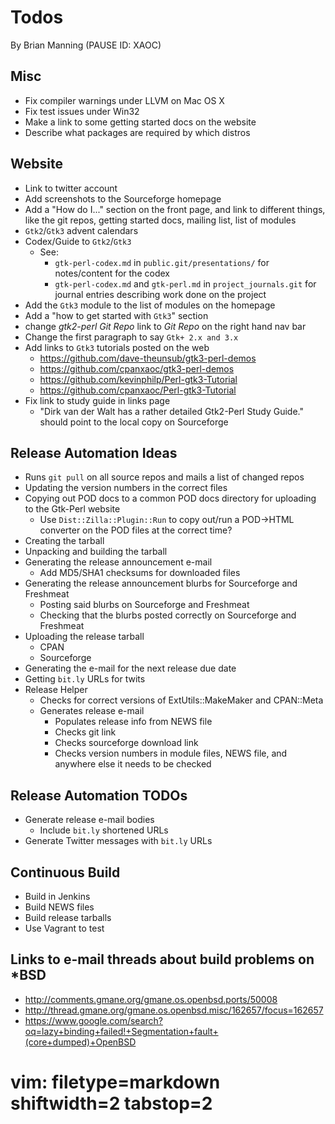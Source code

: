 # Todos #
By Brian Manning (PAUSE ID: XAOC)

## Misc ##
- Fix compiler warnings under LLVM on Mac OS X
- Fix test issues under Win32
- Make a link to some getting started docs on the website
- Describe what packages are required by which distros

## Website ##
- Link to twitter account
- Add screenshots to the Sourceforge homepage
- Add a "How do I..." section on the front page, and link to different things,
  like the git repos, getting started docs, mailing list, list of modules
- `Gtk2`/`Gtk3` advent calendars
- Codex/Guide to `Gtk2`/`Gtk3`
  - See:
    - `gtk-perl-codex.md` in `public.git/presentations/` for notes/content for
      the codex
    - `gtk-perl-codex.md` and `gtk-perl.md` in `project_journals.git` for
      journal entries describing work done on the project
- Add the `Gtk3` module to the list of modules on the homepage
- Add a "how to get started with `Gtk3`" section
- change _gtk2-perl Git Repo_ link to _Git Repo_ on the right hand nav bar
- Change the first paragraph to say `Gtk+ 2.x and 3.x`
- Add links to `Gtk3` tutorials posted on the web
  - https://github.com/dave-theunsub/gtk3-perl-demos
  - https://github.com/cpanxaoc/gtk3-perl-demos
  - https://github.com/kevinphilp/Perl-gtk3-Tutorial
  - https://github.com/cpanxaoc/Perl-gtk3-Tutorial
- Fix link to study guide in links page
  - "Dirk van der Walt has a rather detailed Gtk2-Perl Study Guide." should
    point to the local copy on Sourceforge

## Release Automation Ideas ##
  - Runs `git pull` on all source repos and mails a list of changed repos
  - Updating the version numbers in the correct files
  - Copying out POD docs to a common POD docs directory for uploading to the
    Gtk-Perl website
    - Use `Dist::Zilla::Plugin::Run` to copy out/run a POD->HTML converter on
      the POD files at the correct time?
  - Creating the tarball
  - Unpacking and building the tarball
  - Generating the release announcement e-mail
    - Add MD5/SHA1 checksums for downloaded files
  - Generating the release announcement blurbs for Sourceforge and Freshmeat
    - Posting said blurbs on Sourceforge and Freshmeat
    - Checking that the blurbs posted correctly on Sourceforge and Freshmeat
  - Uploading the release tarball
    - CPAN
    - Sourceforge
  - Generating the e-mail for the next release due date
  - Getting `bit.ly` URLs for twits
- Release Helper
  - Checkѕ for correct versions of ExtUtils::MakeMaker and CPAN::Meta
  - Generates release e-mail
    - Populates release info from NEWS file
    - Checks git link
    - Checks sourceforge download link
    - Checks version numbers in module files, NEWS file, and anywhere else it
      needs to be checked

## Release Automation TODOs ##
- Generate release e-mail bodies
  - Include `bit.ly` shortened URLs
- Generate Twitter messages with `bit.ly` URLs

## Continuous Build ##
- Build in Jenkins
- Build NEWS files
- Build release tarballs
- Use Vagrant to test

## Links to e-mail threads about build problems on *BSD ##
- http://comments.gmane.org/gmane.os.openbsd.ports/50008
- http://thread.gmane.org/gmane.os.openbsd.misc/162657/focus=162657
- https://www.google.com/search?oq=lazy+binding+failed!+Segmentation+fault+(core+dumped)+OpenBSD

# vim: filetype=markdown shiftwidth=2 tabstop=2
